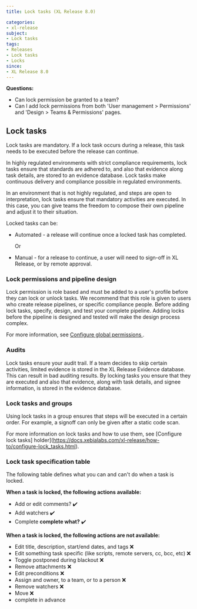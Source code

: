 ```yaml
---
title: Lock tasks (XL Release 8.0)

categories:
- xl-release
subject:
- Lock tasks
tags:
- Releases
- Lock tasks
- Locks
since:
- XL Release 8.0
---
```


**Questions:**
- Can lock permission be granted to a team?
- Can I add lock permissions from both 'User management > Permissions' and 'Design > Teams & Permissions' pages.

## Lock tasks
Lock tasks are mandatory. If a lock task occurs during a release, this task needs to be executed before the release can continue.

In highly regulated environments with strict compliance requirements, lock tasks ensure that standards are adhered to, and also that evidence along task details, are stored to an evidence database. Lock tasks make continuous delivery and compliance possible in regulated environments.

In an environment that is not highly regulated, and steps are open to interpretation, lock tasks ensure that mandatory activities are executed. In this case, you can give teams the freedom to compose their own pipeline and adjust it to their situation.

Locked tasks can be:
- Automated - a release will continue once a locked task has completed.

  Or

- Manual - for a release to continue, a user will need to sign-off in XL Release, or by remote approval.

### Lock permissions and pipeline design
Lock permission is role based and must be added to a user's profile before they can lock or unlock tasks. We recommend that this role is given to users who create release pipelines, or specific compliance people. Before adding lock tasks, specify, design, and test your complete pipeline. Adding locks before the pipeline is designed and tested will make the design process complex.

For more information, see [Configure global permissions ](https://docs.xebialabs.com/xl-release/how-to/configure-permissions.html).

### Audits
Lock tasks ensure your audit trail. If a team decides to skip certain activities, limited evidence is stored in the XL Release Evidence database. This can result in bad auditing results.
By locking tasks you ensure that they are executed and also that evidence, along with task details, and signee information, is stored in the evidence database.

### Lock tasks and groups
Using lock tasks in a group ensures that steps will be executed in a certain order. For example, a signoff can only be given after a static code scan.

For more information on lock tasks and how to use them, see [Configure lock tasks] holder](https://docs.xebialabs.com/xl-release/how-to/configure-lock_tasks.html).

### Lock task specification table
The following table defines what you can and can't do when a task is locked.

**When a task is locked, the following actions available:**
- Add or edit comments? :heavy_check_mark:   
- Add watchers   :heavy_check_mark:  
- Complete **complete what?**  :heavy_check_mark:

**When a task is locked, the following actions are not available:**
- Edit title, description, start/end dates, and tags     :x:  
- Edit something task specific (like scripts, remote servers, cc, bcc, etc) :x:    
- Toggle postponed during blackout :x:
- Remove attachments :x:    
- Edit preconditions :x:    
- Assign and owner, to a team, or to a person :x:  
- Remove watchers  :x:
- Move  :x:
- complete in advance
